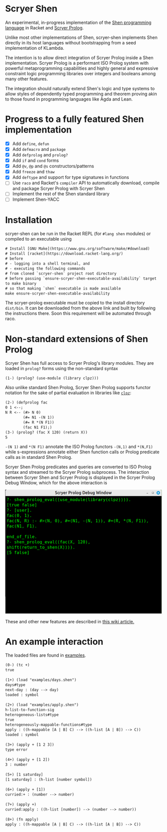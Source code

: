 
# Scryer Shen

An experimental, in-progress implementation of the [Shen programming
language](https://www.shenlanguage.org) in Racket and [Scryer Prolog](https://github.com/mthom/scryer-prolog).

Unlike most other implementations of Shen, scryer-shen implements Shen
directly in its host languages without bootstrapping from a seed
implementation of KLambda. 

The intention is to allow direct integration of Scryer Prolog inside a
Shen implementation. Scryer Prolog is a performant ISO Prolog system
with powerful metaprogramming capabilities and highly general and
expressive constraint logic programming libraries over integers and
booleans among many other features.

The integration should naturally extend Shen's logic and type systems
to allow styles of dependently typed programming and theorem proving akin to
those found in programming languages like Agda and Lean.

# Progress to a fully featured Shen implementation

- [x] Add `define`, `defun`
- [x] Add `defmacro` and `package`
- [x] Add `defprolog` and `prolog?`
- [x] Add `if` and `cond` forms
- [x] Add `@v`, `@p` and `@s` constructors/patterns
- [x] Add `freeze` and `thaw`
- [x] Add `deftype` and support for type signatures in functions
- [ ] Use `raco` and Racket's `compiler` API to automatically download, 
      compile and package Scryer Prolog with Scryer Shen
- [ ] Implement the rest of the Shen standard library
- [ ] Implement Shen-YACC

# Installation

scryer-shen can be run in the Racket REPL (for
`#lang shen` modules) or compiled to an executable using

```shell
# Install [GNU Make](https://www.gnu.org/software/make/#download)
# Install [racket](https://download.racket-lang.org/)
# before 
# - logging into a shell terminal, and
# - executing the following commands
# from cloned `scryer-shen` project root directory
# before passing `ensure-scryer-shen-executable-availability` target to make binary
# so that making `shen` executable is made available
make ensure-scryer-shen-executable-availability
```

The scryer-prolog executable must be copied to
the install directory `dist/bin`. It can be downloaded from the above
link and built by following the instructions there. Soon this requirement
will be automated through raco.

# Non-standard extensions of Shen Prolog

Scryer Shen has full access to Scryer Prolog's library modules. They
are loaded in `prolog?` forms using the non-standard syntax

```
(1-) (prolog? (use-module (library clpz)))
```

Also unlike standard Shen Prolog, Scryer Shen Prolog supports 
functor notation for the sake of partial evaluation in libraries
like [`clpz`](https://github.com/triska/clpz):

```
(2-) (defprolog fac
0 1 <--;
N R <-- (#> N 0)
        (#= N1 -(N 1))
        (#= R *(N F1))
        (fac N1 F1);)
(3-) (prolog? (fac X 120) (return X))
5
```

`-(N 1)` and `*(N F1)` annotate the ISO Prolog functors `-(N,1)`
and `*(N,F1)` while s-expressions annotate either Shen function calls
or Prolog predicate calls as in standard Shen Prolog.

Scryer Shen Prolog predicates and queries are converted to ISO Prolog
syntax and streamed to the Scryer Prolog subprocess. The interaction
between Scryer Shen and Scryer Prolog is displayed in the Scryer
Prolog Debug Window, which for the above interaction is

![Scryer Prolog Debug Window](screenshots/debug_window.png)

These and other new features are described in [this wiki article.](https://github.com/mthom/scryer-shen/wiki/Some-novel-features-of-Scryer-Shen)

# An example interaction

The loaded files are found in [examples](https://github.com/mthom/scryer-shen/tree/master/examples).

```shen
(0-) (tc +)
true

(1+) (load "examples/days.shen")
days#type
next-day : (day --> day)
loaded : symbol

(2+) (load "examples/apply.shen")
h-list-to-function-sig
heterogeneous-lists#type
true
heterogeneously-mappable-functions#type
apply : ((h-mappable [A | B] C) --> ((h-list [A | B]) --> C))
loaded : symbol

(3+) (apply + [1 2 3])
type error

(4+) (apply + [1 2])
3 : number

(5+) [1 saturday]
[1 saturday] : (h-list [number symbol])

(6+) (apply + [1])
curried:+ : (number --> number)

(7+) (apply +)
curried:apply : ((h-list [number]) --> (number --> number))

(8+) (fn apply)
apply : ((h-mappable [A | B] C) --> ((h-list [A | B]) --> C))
```
